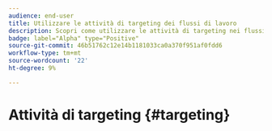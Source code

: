 ```yaml
---
audience: end-user
title: Utilizzare le attività di targeting dei flussi di lavoro
description: Scopri come utilizzare le attività di targeting nei flussi di lavoro web Adobe Campaign
badge: label="Alpha" type="Positive"
source-git-commit: 46b51762c12e14b1181033ca0a370f951af0fdd6
workflow-type: tm+mt
source-wordcount: '22'
ht-degree: 9%

---
```


# Attività di targeting {#targeting}
